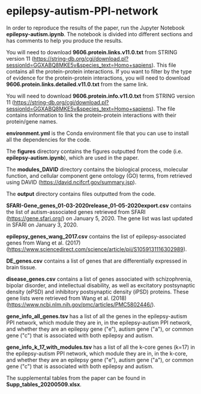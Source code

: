 # epilepsy-autism-PPI-network

In order to reproduce the results of the paper, run the Jupyter Notebook **epilepsy-autism.ipynb**.  The notebook is divided into different sections and has comments to help you produce the results.  

You will need to download **9606.protein.links.v11.0.txt** from STRING version 11 (https://string-db.org/cgi/download.pl?sessionId=GGXABQ8MKE5v&species_text=Homo+sapiens). This file contains all the protein-protein interactions. If you want to filter by the type of evidence for the protein-protein interactions, you will need to download **9606.protein.links.detailed.v11.0.txt** from the same link.  

You will need to download **9606.protein.info.v11.0.txt** from STRING version 11 (https://string-db.org/cgi/download.pl?sessionId=GGXABQ8MKE5v&species_text=Homo+sapiens). The file contains information to link the protein-protein interactions with their protein/gene names.

**environment.yml** is the Conda environment file that you can use to install all the dependencies for the code. 

The **figures** directory contains the figures outputted from the code (i.e. **epilepsy-autism.ipynb**), which are used in the paper.  

The **modules_DAVID** directory contains the biological process, molecular function, and cellular component gene ontology (GO) terms, from retrieved using DAVID (https://david.ncifcrf.gov/summary.jsp).  

The **output** directory contains files outputted from the code.  

**SFARI-Gene_genes_01-03-2020release_01-05-2020export.csv** contains the list of autism-associated genes retrieved from SFARI (https://gene.sfari.org/) on January 5, 2020. The gene list was last updated in SFARI on January 3, 2020.

**epilepsy_genes_wang_2017.csv** contains the list of epilepsy-associated genes from Wang et al. (2017) (https://www.sciencedirect.com/science/article/pii/S1059131116302989). 

**DE_genes.csv** contains a list of genes that are differentially expressed in brain tissue.  

**disease_genes.csv** contains a list of genes associated with schizophrenia, bipolar disorder, and intellectual disability, as well as excitatory postsynaptic density (ePSD) and inhibitory postsynaptic density (iPSD) proteins. These gene lists were retrieved from Wang et al. (2018) (https://www.ncbi.nlm.nih.gov/pmc/articles/PMC5802446/).

**gene_info_all_genes.tsv** has a list of all the genes in the epilepsy-autism PPI network, which module they are in, in the epilepsy-autism PPI network, and whether they are an epilepsy gene ("e"), autism gene ("a"), or common gene ("c") that is associated with both epilepsy and autism.

**gene_info_k_17_with_modules.tsv** has a list of all the k-core genes (k=17) in the epilepsy-autism PPI network, which module they are in, in the k-core, and whether they are an epilepsy gene ("e"), autism gene ("a"), or common gene ("c") that is associated with both epilepsy and autism.

The supplemental tables from the paper can be found in **Supp_tables_20200509.xlsx**.
